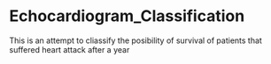 # Echocardiogram_Classification
This is an attempt to cliassify  the posibility of survival of patients that suffered heart attack after a year 
